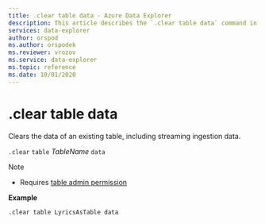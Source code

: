 ```yaml
---
title: .clear table data - Azure Data Explorer
description: This article describes the `.clear table data` command in Azure Data Explorer.
services: data-explorer
author: orspod
ms.author: orspodek
ms.reviewer: vrozov
ms.service: data-explorer
ms.topic: reference
ms.date: 10/01/2020
---
```

# .clear table data

Clears the data of an existing table, including streaming ingestion data.

`.clear` `table` *TableName* `data` 

> [!NOTE]
> * Requires [table admin permission](../management/access-control/role-based-authorization.md)

**Example** 

```kusto
.clear table LyricsAsTable data 
```
 
